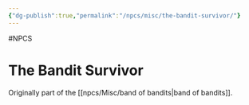 ```yaml
---
{"dg-publish":true,"permalink":"/npcs/misc/the-bandit-survivor/"}
---
```


#NPCS 
# The Bandit Survivor

Originally part of the [[npcs/Misc/band of bandits\|band of bandits]].